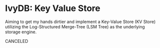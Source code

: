 # IvyDB: Key Value Store
Aiming to get my hands dirtier and implement a Key-Value Store (KV Store) utilizing the Log-Structured Merge-Tree (LSM Tree) as the underlying storage engine.

CANCELED
